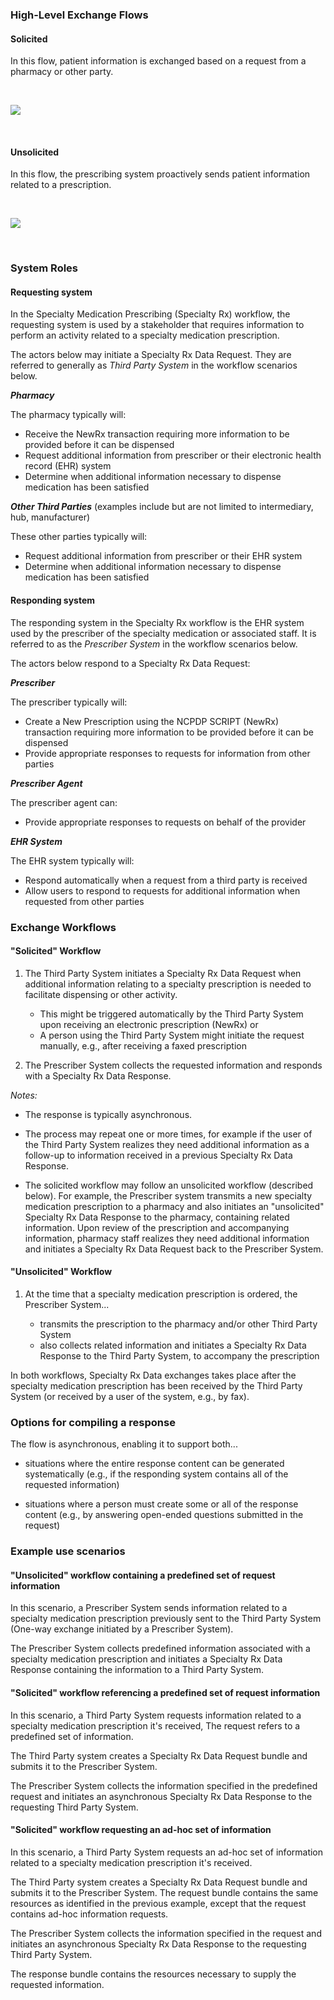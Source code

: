 ### High-Level Exchange Flows

#### Solicited

In this flow, patient information is exchanged based on a request from a pharmacy or other party.

<br>

<div><p>
  <img src="high-level-exchange-flow-solicited.png" style="float:none">  
    </p>
</div>

<br>

#### Unsolicited

In this flow, the prescribing system proactively sends patient information related to a prescription.

<br>

<div><p>
  <img src="high-level-exchange-flow-unsolicited.png" style="float:none">  
    </p>
</div>

<br>

###  System Roles

#### Requesting system

In the Specialty Medication Prescribing (Specialty Rx) workflow, the requesting system is used by a stakeholder that requires information to perform an activity related to a specialty medication prescription. 

The actors below may initiate a Specialty Rx Data Request. They are referred to generally as *Third Party System* in the workflow scenarios below.

***Pharmacy***

   The pharmacy typically will:

- Receive the NewRx transaction requiring more information to be provided before it can be dispensed
- Request additional information from prescriber or their electronic health record (EHR) system
- Determine when additional information necessary to dispense medication has been satisfied

***Other Third Parties*** (examples include but are not limited to intermediary, hub, manufacturer)

   These other parties typically will:

- Request additional information from prescriber or their EHR system
- Determine when additional information necessary to dispense medication has been satisfied

#### Responding system

The responding system in the Specialty Rx workflow is the EHR system used by the prescriber of the specialty medication or associated staff. It is referred to as the *Prescriber System* in the workflow scenarios below.

The actors below respond to a Specialty Rx Data Request:

***Prescriber***

   The prescriber typically will:

- Create a New Prescription using the NCPDP SCRIPT (NewRx) transaction requiring more information to be provided before it can be dispensed
- Provide appropriate responses to requests for information from other parties

***Prescriber Agent***

   The prescriber agent can:

- Provide appropriate responses to requests on behalf of the provider

***EHR System***

   The EHR system typically will:

- Respond automatically when a request from a third party is received
- Allow users to respond to requests for additional information when requested from other parties

### Exchange Workflows

#### "Solicited" Workflow

1. The Third Party System initiates a Specialty Rx Data Request when additional information relating to a specialty prescription is needed to facilitate dispensing or other activity.

   - This might be triggered automatically by the Third Party System upon receiving an electronic prescription (NewRx) or 
   - A person using the Third Party System might initiate the request manually, e.g., after receiving a faxed prescription

2. The Prescriber System collects the requested information and responds with a Specialty Rx Data Response.

  *Notes:*

- The response is typically asynchronous.

- The process may repeat one or more times, for example if the user of the Third Party System realizes they need additional information as a follow-up to information received in a previous Specialty Rx Data Response.
- The solicited workflow may follow an unsolicited workflow (described below).
  For example, the Prescriber system transmits a new specialty medication prescription to a pharmacy and also initiates an "unsolicited" Specialty Rx Data Response to the pharmacy, containing related information. Upon review of the prescription and accompanying information, pharmacy staff realizes they need additional information and initiates a Specialty Rx Data Request back to the Prescriber System. 

#### "Unsolicited" Workflow

1. At the time that a specialty medication prescription is ordered, the Prescriber System...

   - transmits the prescription to the pharmacy and/or other Third Party System
   - also collects related information and initiates a Specialty Rx Data Response to the Third Party System, to accompany the prescription

In both workflows, Specialty Rx Data exchanges takes place after the specialty medication prescription has been received by the Third Party System (or received by a user of the system, e.g., by fax).

### Options for compiling a response

The flow is asynchronous, enabling it to support both...

- situations where the entire response content can be generated systematically (e.g., if the responding system contains all of the requested information) 

- situations where a person must create some or all of the response content (e.g., by answering open-ended questions submitted in the request)

### Example use scenarios

#### "Unsolicited" workflow containing a predefined set of request information

In this scenario, a Prescriber System sends information related to a specialty medication prescription previously sent to the Third Party System (One-way exchange initiated by a Prescriber System).

The Prescriber System collects predefined information associated with a specialty medication prescription and initiates a Specialty Rx Data Response containing the information to a Third Party System.

#### "Solicited" workflow referencing a predefined set of request information

In this scenario, a Third Party System requests information related to a specialty medication prescription it's received, The request refers to a predefined set of information. 

The Third Party system creates a Specialty Rx Data Request bundle and submits it to the Prescriber System.

The Prescriber System collects the information specified in the predefined request and initiates an asynchronous Specialty Rx Data Response to the requesting Third Party System.

#### "Solicited" workflow requesting an ad-hoc set of information

In this scenario, a Third Party System requests an ad-hoc set of information related to a specialty medication prescription it's received. 

The Third Party system creates a Specialty Rx Data Request bundle and submits it to the Prescriber System. The request bundle contains the same resources as identified in the previous example, except that the request contains ad-hoc information requests.

The Prescriber System collects the information specified in the request and initiates an asynchronous Specialty Rx Data Response to the requesting Third Party System.

The response bundle contains the resources necessary to supply the requested information.

